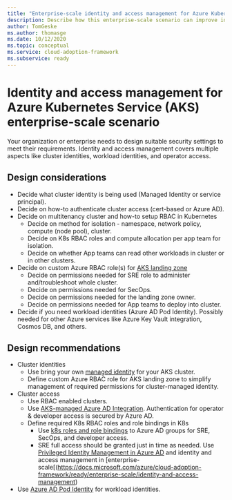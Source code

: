 ```yaml
---
title: "Enterprise-scale identity and access management for Azure Kubernetes Service"
description: Describe how this enterprise-scale scenario can improve identity and access management of Azure Kubernetes Service
author: TomGeske
ms.author: thomasge
ms.date: 10/12/2020
ms.topic: conceptual
ms.service: cloud-adoption-framework
ms.subservice: ready
---
```


# Identity and access management for Azure Kubernetes Service (AKS) enterprise-scale scenario
Your organization or enterprise needs to design suitable security settings to meet their requirements. Identity and access management covers multiple aspects like cluster identities, workload identities, and operator access. 

## Design considerations
* Decide what cluster identity is being used (Managed Identity or service principal).
* Decide on how-to authenticate cluster access (cert-based or Azure AD).	
* Decide on multitenancy cluster and how-to setup RBAC in Kubernetes	
  * Decide on method for isolation - namespace, network policy, compute (node pool), cluster.
  * Decide on K8s RBAC roles and compute allocation per app team for isolation.
  * Decide on whether App teams can read other workloads in cluster or in other clusters.
* Decide on custom Azure RBAC role(s) for [AKS landing zone](https://docs.microsoft.com/azure/cloud-adoption-framework/ready/enterprise-scale/identity-and-access-management)
  * Decide on permissions needed for SRE role to administer and/troubleshoot whole cluster.
  * Decide on permissions needed for SecOps.
  * Decide on permissions needed for the landing zone owner.
  * Decide on permissions needed for App teams to deploy into cluster.
* Decide if you need workload identities (Azure AD Pod Identity). Possibly needed for other Azure services like Azure Key Vault integration, Cosmos DB, and others. 

## Design recommendations
* Cluster identities
  * Use bring your own [managed identity](https://aka.ms/aks/mi) for your AKS cluster.
  * Define custom Azure RBAC role for AKS landing zone to simplify management of required permissions for cluster-managed identity.
* Cluster access
  * Use RBAC enabled clusters.
  * Use [AKS-managed Azure AD Integration](https://aka.ms/aks/managed-aad).	Authentication for operator & developer access is secured by Azure AD.
  *	Define required K8s RBAC roles and role bindings in K8s
    * Use [k8s roles and role bindings](https://docs.microsoft.com/azure/aks/concepts-identity#kubernetes-role-based-access-control-rbac) to Azure AD groups for SRE, SecOps, and developer access.
    * SRE full access should be granted just in time as needed. Use [Privileged Identity Management in Azure AD](https://docs.microsoft.com/azure/active-directory/privileged-identity-management/pim-configure) and identity and access management in [enterprise-scale[(https://docs.microsoft.com/azure/cloud-adoption-framework/ready/enterprise-scale/identity-and-access-management)
* Use [Azure AD Pod Identity](https://github.com/Azure/aad-pod-identity) for workload identities.
